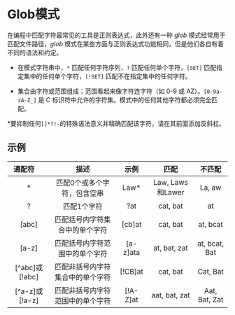 # Glob模式

在编程中匹配字符最常见的工具是正则表达式，此外还有一种 *glob* 模式经常用于匹配文件路径，*glob* 模式在某些方面与正则表达式功能相同，但是他们各自有着不同的语法和约定。

* 在模式字符串中，`*` 匹配任何字符序列，`?` 匹配任何单个字符，`[SET]` 匹配指定集中的任何单个字符，`[!SET]` 匹配不在指定集中的任何字符。

* 集合由字符或范围组成；范围看起来像字符连字符（如 0-9 或 AZ）。`[0-9a-zA-Z_]` 是 C 标识符中允许的字符集。模式中的任何其他字符都必须完全匹配。

*要抑制任何`[]*?!-`的特殊语法意义并精确匹配该字符，请在其前面添加反斜杠。


## 示例
| <div style="width:60px">通配符</div>	| 描述 |	示例 |	匹配	| 不匹配 |
| :----: | :----: | :----: | :----: | :----: |
| * | 匹配0个或多个字符，包含空串 | Law* |Law, Laws和Lawer | La, aw |
| ? | 匹配1个字符 | ?at|cat, bat | at |
| [abc] | 匹配括号内字符集合中的单个字符 | [cb]at | cat, bat | at, bcat |
| [a-z] | 匹配括号内字符范围中的单个字符 | [a-z]ata | at, bat, zat | at, bcat, Bat |
|  [^abc]或[!abc] | 匹配非括号内字符集合中的单个字符 | [!CB]at | cat, bat | Cat, Bat |
|  [^a-z]或[!a-z]  | 匹配非括号内字符范围中的单个字符 | [!A-Z]at | aat, bat, zat | Aat, Bat, Zat |

